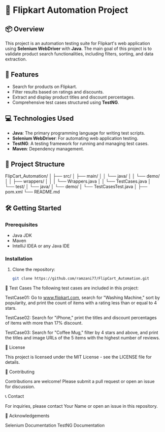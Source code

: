 # 🛒 Flipkart Automation Project

## 📦 Overview
This project is an automation testing suite for Flipkart's web application using **Selenium WebDriver** with **Java**. The main goal of this project is to validate product search functionalities, including filters, sorting, and data extraction.

## 🚀 Features
- Search for products on Flipkart.
- Filter results based on ratings and discounts.
- Extract and display product titles and discount percentages.
- Comprehensive test cases structured using **TestNG**.

## 💻 Technologies Used
- **Java**: The primary programming language for writing test scripts.
- **Selenium WebDriver**: For automating web application testing.
- **TestNG**: A testing framework for running and managing test cases.
- **Maven**: Dependency management.

## 📂 Project Structure
FlipCart_Automation/ │ ├── src/ │ ├── main/ │ │ └── java/ │ │ └── demo/ │ │ ├── wrappers/ │ │ │ └── Wrappers.java │ │ └── TestCases.java │ └── test/ │ └── java/ │ └── demo/ │ └── TestCasesTest.java │ ├── pom.xml └── README.md


## 🛠️ Getting Started

### Prerequisites
- Java JDK
- Maven
- IntelliJ IDEA or any Java IDE

### Installation
1. Clone the repository:
   ```bash
   git clone https://github.com/ramzani77/FlipCart_Automation.git

🎯 Test Cases
The following test cases are included in this project:

TestCase01: Go to www.flipkart.com, search for "Washing Machine," sort by popularity, and print the count of items with a rating less than or equal to 4 stars.

TestCase02: Search for "iPhone," print the titles and discount percentages of items with more than 17% discount.

TestCase03: Search for "Coffee Mug," filter by 4 stars and above, and print the titles and image URLs of the 5 items with the highest number of reviews.

📄 License

This project is licensed under the MIT License - see the LICENSE file for details.

🤝 Contributing

Contributions are welcome! Please submit a pull request or open an issue for discussion.

📞 Contact

For inquiries, please contact Your Name or open an issue in this repository.

🌟 Acknowledgements

Selenium Documentation
TestNG Documentation

